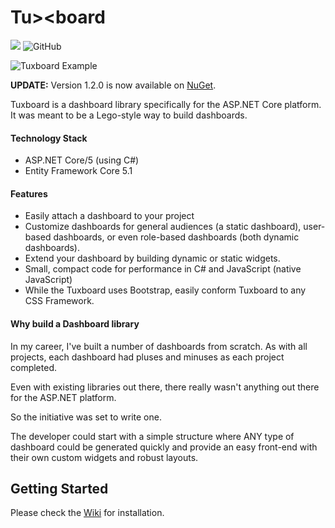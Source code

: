 # Tu><board 

<p>
  <img src="https://jdanylko.visualstudio.com/Tuxboard/_apis/build/status/jdanylko.Tuxboard?branchName=master" />
  <img alt="GitHub" src="https://img.shields.io/github/license/jdanylko/Tuxboard">
</p>


![Tuxboard Example](images/TuxboardExample.png)

**UPDATE:** Version 1.2.0 is now available on <a href="https://www.nuget.org/packages/Tuxboard.Core/" title="Go to Tuxboard.Core on NuGet.org">NuGet</a>.

Tuxboard is a dashboard library specifically for the ASP.NET Core platform. It was meant to be
a Lego-style way to build dashboards.

#### Technology Stack

  - ASP.NET Core/5 (using C#)
  - Entity Framework Core 5.1
  
#### Features

 * Easily attach a dashboard to your project
 * Customize dashboards for general audiences (a static dashboard), user-based dashboards, or even role-based dashboards (both dynamic dashboards).
 * Extend your dashboard by building dynamic or static widgets.
 * Small, compact code for performance in C# and JavaScript (native JavaScript)
 * While the Tuxboard uses Bootstrap, easily conform Tuxboard to any CSS Framework.

#### Why build a Dashboard library
In my career, I've built a number of dashboards from scratch. 
As with all projects, each dashboard had pluses and minuses as each project completed.

Even with existing libraries out there, there really wasn't anything out there for the ASP.NET platform.

So the initiative was set to write one.

The developer could start with a simple structure where
ANY type of dashboard could be generated quickly and 
provide an easy front-end with
their own custom widgets and robust layouts.

## Getting Started

Please check the [Wiki](https://github.com/jdanylko/TuxBoard/wiki) for installation.

